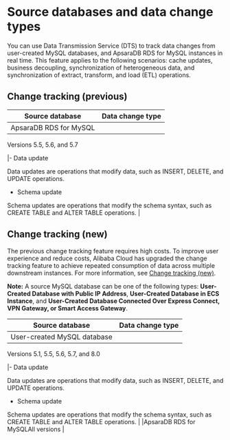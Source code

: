 # Source databases and data change types

You can use Data Transmission Service \(DTS\) to track data changes from user-created MySQL databases, and ApsaraDB RDS for MySQL instances in real time. This feature applies to the following scenarios: cache updates, business decoupling, synchronization of heterogeneous data, and synchronization of extract, transform, and load \(ETL\) operations.

## Change tracking \(previous\)

|Source database|Data change type|
|---------------|----------------|
|ApsaraDB RDS for MySQL

Versions 5.5, 5.6, and 5.7

|-   Data update

Data updates are operations that modify data, such as INSERT, DELETE, and UPDATE operations.

-   Schema update

Schema updates are operations that modify the schema syntax, such as CREATE TABLE and ALTER TABLE operations. |

## Change tracking \(new\)

The previous change tracking feature requires high costs. To improve user experience and reduce costs, Alibaba Cloud has upgraded the change tracking feature to achieve repeated consumption of data across multiple downstream instances. For more information, see [Change tracking \(new\)]().

**Note:** A source MySQL database can be one of the following types: **User-Created Database with Public IP Address**, **User-Created Database in ECS Instance**, and **User-Created Database Connected Over Express Connect, VPN Gateway, or Smart Access Gateway**.

|Source database|Data change type|
|---------------|----------------|
|User-created MySQL database

Versions 5.1, 5.5, 5.6, 5.7, and 8.0

|-   Data update

Data updates are operations that modify data, such as INSERT, DELETE, and UPDATE operations.

-   Schema update

Schema updates are operations that modify the schema syntax, such as CREATE TABLE and ALTER TABLE operations. |
|ApsaraDB RDS for MySQLAll versions |

